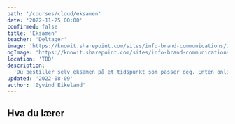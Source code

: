 ```yaml
---
path: '/courses/cloud/eksamen'
date: '2022-11-25 00:00'
confirmed: false
title: 'Eksamen'
teacher: 'Deltager'
image: 'https://knowit.sharepoint.com/sites/info-brand-communications/image%20bank/office%20life/laptop.jpg'
ogImage: 'https://knowit.sharepoint.com/sites/info-brand-communications/image%20bank/office%20life/laptop.jpg'
location: 'TBD'
description:
  'Du bestiller selv eksamen på et tidspunkt som passer deg. Enten online eller i klasserom.'
updated: '2022-08-09'
author: 'Øyvind Eikeland'
---
```


## Hva du lærer


  

